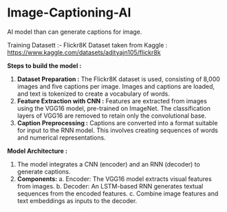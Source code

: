 # Image-Captioning-AI
AI model than can generate captions for image.

Training Datasett :- Flickr8K
Dataset taken from Kaggle : https://www.kaggle.com/datasets/adityajn105/flickr8k

**Steps to build the model :**
1. **Dataset Preparation :** The Flickr8K dataset is used, consisting of 8,000 images and five captions per image.
   Images and captions are loaded, and text is tokenized to create a vocabulary of words.
2. **Feature Extraction with CNN :** Features are extracted from images using the VGG16 model, pre-trained on ImageNet.
   The classification layers of VGG16 are removed to retain only the convolutional base.
3. **Caption Preprocessing :** Captions are converted into a format suitable for input to the RNN model. This involves
   creating sequences of words and numerical representations.

**Model Architecture :**
1. The model integrates a CNN (encoder) and an RNN (decoder) to generate captions.
2. **Components:**
   a. Encoder: The VGG16 model extracts visual features from images.
   b. Decoder: An LSTM-based RNN generates textual sequences from the encoded
      features.
   c. Combine image features and text embeddings as inputs to the decoder.
